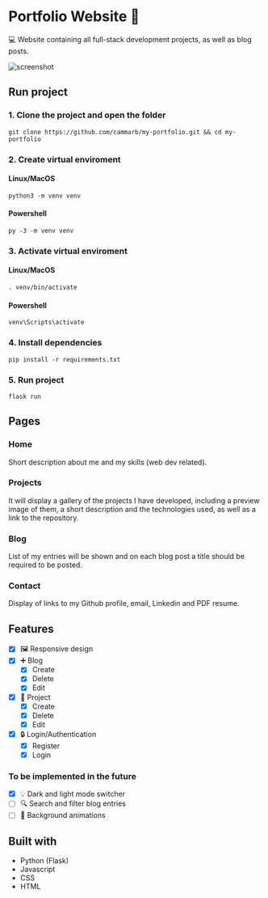# Portfolio Website 👋

💻 Website containing all full-stack development projects, as well as blog posts.

![screenshot](https://raw.githubusercontent.com/cammarb/my-portfolio/master/portfolio_screenshot.jpg)

## Run project
### 1. Clone the project and open the folder
```
git clone https://github.com/cammarb/my-portfolio.git && cd my-portfolio
```

### 2. Create virtual enviroment
#### Linux/MacOS
```
python3 -m venv venv
```
#### Powershell
```
py -3 -m venv venv
```
### 3. Activate virtual enviroment
#### Linux/MacOS
```
. venv/bin/activate
```
#### Powershell
```
venv\Scripts\activate
```
### 4. Install dependencies
```
pip install -r requirements.txt
```
### 5. Run project
```
flask run
```

## Pages

### Home

Short description about me and my skills (web dev related).

### Projects

It will display a gallery of the projects I have developed,
including a preview image of them, a short description and the
technologies used, as well as a link to the repository.

### Blog

List of my entries will be shown and on each blog post a title
should be required to be posted.

### Contact

Display of links to my Github profile, email, Linkedin and PDF
resume.

## Features
- [x] 🖼 Responsive design
- [x] ➕ Blog
    - [x] Create
    - [x] Delete 
    - [x] Edit
- [x] 📁 Project
    - [x] Create
    - [x] Delete 
    - [x] Edit
- [x] 🔒 Login/Authentication
    - [x] Register
    - [x] Login  
### To be implemented in the future
- [x] 💡 Dark and light mode switcher
- [ ] 🔍 Search and filter blog entries
- [ ] 🎨 Background animations

## Built with

- Python (Flask)
- Javascript
- CSS
- HTML
